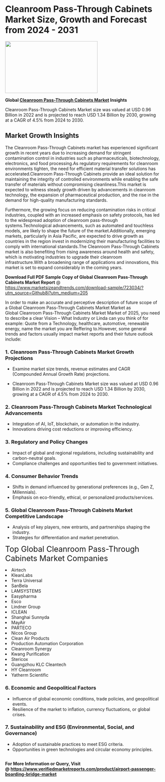 <H1>Cleanroom Pass-Through Cabinets Market Size, Growth and Forecast from 2024 - 2031</H1><img class="aligncenter size-medium wp-image-584254" src="https://thirdeyenews.in/wp-content/uploads/2024/09/Global-Market-Research-300x168.jpeg" alt="" width="300" height="168" /><p><strong>Global&nbsp;<a href="https://www.marketsizeandtrends.com/download-sample/723034/?utm_source=Github8j?utm_medium=205">Cleanroom Pass-Through Cabinets Market</a> Insights</strong></p><p>Cleanroom Pass-Through Cabinets Market size was valued at USD 0.96 Billion in 2022 and is projected to reach USD 1.34 Billion by 2030, growing at a CAGR of 4.5% from 2024 to 2030.</p><p><h2>Market Growth Insights</h2> <p>The Cleanroom Pass-Through Cabinets market has experienced significant growth in recent years due to increasing demand for stringent contamination control in industries such as pharmaceuticals, biotechnology, electronics, and food processing.As regulatory requirements for cleanroom environments tighten, the need for efficient material transfer solutions has accelerated.Cleanroom Pass-Through Cabinets provide an ideal solution for maintaining the integrity of controlled environments while enabling the safe transfer of materials without compromising cleanliness.This market is expected to witness steady growth driven by advancements in cleanroom technology, the expansion of pharmaceutical production, and the rise in the demand for high-quality manufacturing standards.</p> <p>Furthermore, the growing focus on reducing contamination risks in critical industries, coupled with an increased emphasis on safety protocols, has led to the widespread adoption of cleanroom pass-through systems.Technological advancements, such as automated and touchless models, are likely to shape the future of the market.Additionally, emerging markets, particularly in Asia Pacific, are expected to drive growth as countries in the region invest in modernizing their manufacturing facilities to comply with international standards.The Cleanroom Pass-Through Cabinets market is also benefiting from rising awareness around health and safety, which is motivating industries to upgrade their cleanroom infrastructure.With a broadening range of applications and innovations, this market is set to expand considerably in the coming years.</p> <p><span class=""><strong>Download Full PDF Sample Copy of Global Cleanroom Pass-Through Cabinets Market Report</strong> @ <a href="https://www.marketsizeandtrends.com/download-sample/723034/?utm_source=Github8j?utm_medium=205" target="_blank">https://www.marketsizeandtrends.com/download-sample/723034/?utm_source=Github8j?utm_medium=205</a></span></p><p>In order to make an accurate and perceptive description of future scope of a Global&nbsp;Cleanroom Pass-Through Cabinets Market Market as Global&nbsp;Cleanroom Pass-Through Cabinets Market Market of 2025, you need to describe a clear Vision &ndash; What Industry or Linda can you think of for example: Quote from a Technology, healthcare, automotive, renewable energy, name the market you are Reffering to.However, some general trends and factors usually impact market reports and their future outlook include:</p><h3>1.&nbsp;<strong>Cleanroom Pass-Through Cabinets Market Growth Projections</strong></h3><ul><li>Examine market size trends, revenue estimates and CAGR (Compounded Annual Growth Rate) projections.</li><li><p>Cleanroom Pass-Through Cabinets Market size was valued at USD 0.96 Billion in 2022 and is projected to reach USD 1.34 Billion by 2030, growing at a CAGR of 4.5% from 2024 to 2030.</p></li></ul><h3>2.&nbsp;<strong>Cleanroom Pass-Through Cabinets Market Technological Advancements</strong></h3><ul><li>Integration of AI, IoT, blockchain, or automation in the industry.</li><li>Innovations driving cost reductions or improving efficiency.</li></ul><h3>3.&nbsp;<strong>Regulatory and Policy Changes</strong></h3><ul><li>Impact of global and regional regulations, including sustainability and carbon-neutral goals.</li><li>Compliance challenges and opportunities tied to government initiatives.</li></ul><h3>4.&nbsp;<strong>Consumer Behavior Trends</strong></h3><ul><li>Shifts in demand influenced by generational preferences (e.g., Gen Z, Millennials).</li><li>Emphasis on eco-friendly, ethical, or personalized products/services.</li></ul><h3>5.&nbsp;<strong>Global Cleanroom Pass-Through Cabinets Market Competitive Landscape</strong></h3><ul><li>Analysis of key players, new entrants, and partnerships shaping the industry.</li><li>Strategies for differentiation and market penetration.</li></ul><p data-pm-slice="1 1 []"><span style="color: inherit; font-family: inherit; font-size: 25px;">Top Global Cleanroom Pass-Through Cabinets Market Companies</span></p><div class="" data-test-id=""><p><li>Airtech</li><li> KleanLabs</li><li> Terra Universal</li><li> SanBela</li><li> LAMSYSTEMS</li><li> Easypharma</li><li> Esco</li><li> Lindner Group</li><li> ICLEAN</li><li> Shanghai Sunnyda</li><li> MayAir</li><li> PARTECO</li><li> Nicos Group</li><li> Clean Air Products</li><li> Production Automation Corporation</li><li> Cleanroom Synergy</li><li> Kwang Purification</li><li> Stericox</li><li> Guangzhou KLC Cleantech</li><li> HY Cleanroom</li><li> Yatherm Scientific</li></p></div><h3>6.&nbsp;<strong>Economic and Geopolitical Factors</strong></h3><ul><li>Influence of global economic conditions, trade policies, and geopolitical events.</li><li>Resilience of the market to inflation, currency fluctuations, or global crises.</li></ul><h3>7.&nbsp;<strong>Sustainability and ESG (Environmental, Social, and Governance)</strong></h3><ul><li>Adoption of sustainable practices to meet ESG criteria.</li><li>Opportunities in green technologies and circular economy principles.</li></ul><h2><strong style="font-size: 14px;">For More Information or Query, Visit @&nbsp;</strong><a style="background-color: #ffffff; font-size: 14px;" href="https://www.marketsizeandtrends.com/report/cleanroom-pass-through-cabinets-market/" target="_blank">https://www.verifiedmarketreports.com/product/airport-passenger-boarding-bridge-market</a></h2>